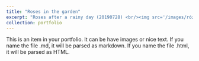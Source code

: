 ```yaml
---
title: "Roses in the garden"
excerpt: "Roses after a rainy day (20190728) <br/><img src='/images/rózsák.jpg'>"
collection: portfolio
---
```


This is an item in your portfolio. It can be have images or nice text. If you name the file .md, it will be parsed as markdown. If you name the file .html, it will be parsed as HTML. 

